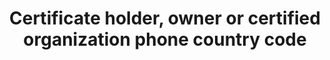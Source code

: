 ---
title: 'Certificate holder, owner or certified organization phone country code'
slug: 'certification-certificate-holder-owner-or-certified-organization-phone-country-code'
description: 'International subscriber dialing (ISD) codes'
required: False
module: 'Certificate Holder, Owner or Certified organization'
cluster: 'Certification'
policy: 'Numeric value. Single value only.'
layout: 'home'
---